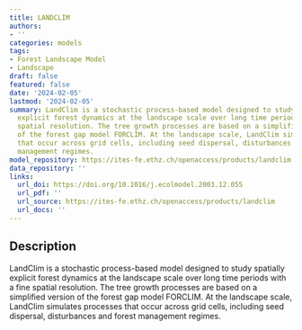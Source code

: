 ```yaml
---
title: LANDCLIM
authors:
- ''
categories: models
tags:
- Forest Landscape Model
- Landscape
draft: false
featured: false
date: '2024-02-05'
lastmod: '2024-02-05'
summary: LandClim is a stochastic process-based model designed to study spatially
  explicit forest dynamics at the landscape scale over long time periods with a fine
  spatial resolution. The tree growth processes are based on a simplified version
  of the forest gap model FORCLIM. At the landscape scale, LandClim simulates processes
  that occur across grid cells, including seed dispersal, disturbances and forest
  management regimes.
model_repository: https://ites-fe.ethz.ch/openaccess/products/landclim
data_repository: ''
links:
  url_doi: https://doi.org/10.1016/j.ecolmodel.2003.12.055
  url_pdf: ''
  url_source: https://ites-fe.ethz.ch/openaccess/products/landclim
  url_docs: ''
---
```


## Description

LandClim is a stochastic process-based model designed to study spatially explicit forest dynamics at the landscape scale over long time periods with a fine spatial resolution. The tree growth processes are based on a simplified version of the forest gap model FORCLIM. At the landscape scale, LandClim simulates processes that occur across grid cells, including seed dispersal, disturbances and forest management regimes.

